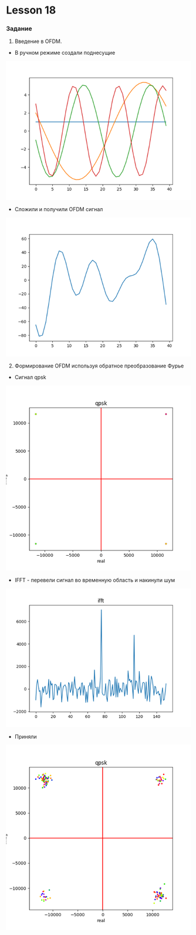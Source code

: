 # Lesson 18

### Задание

1. Введение в OFDM.

- В ручном режиме создали поднесущие 

<img src = "photo\Figure_1.png">


- Сложили и получили OFDM сигнал

<img src = "photo\Figure_2.png">

2. Формирование OFDM используя обратное преобразование Фурье 

- Cигнал qpsk

<img src = "photo\Figure_5.png">

- IFFT - перевели сигнал во временную область и накинули шум

<img src = "photo\Figure_4.png">

- Приняли

<img src = "photo\Figure_3.png">

